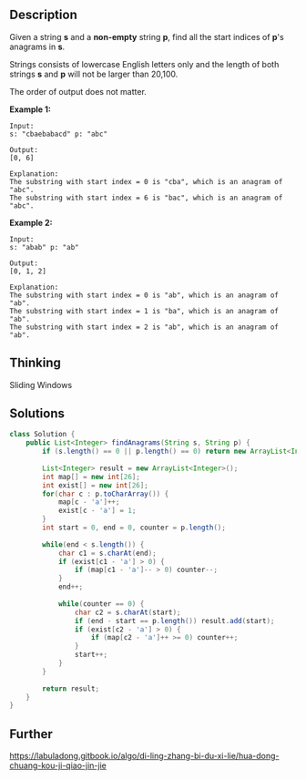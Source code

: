 ## Description

Given a string **s** and a **non-empty** string **p**, find all the start indices of **p**'s anagrams in **s**.

Strings consists of lowercase English letters only and the length of both strings **s** and **p** will not be larger than 20,100.

The order of output does not matter.

**Example 1:**

```
Input:
s: "cbaebabacd" p: "abc"

Output:
[0, 6]

Explanation:
The substring with start index = 0 is "cba", which is an anagram of "abc".
The substring with start index = 6 is "bac", which is an anagram of "abc".
```



**Example 2:**

```
Input:
s: "abab" p: "ab"

Output:
[0, 1, 2]

Explanation:
The substring with start index = 0 is "ab", which is an anagram of "ab".
The substring with start index = 1 is "ba", which is an anagram of "ab".
The substring with start index = 2 is "ab", which is an anagram of "ab".
```

## Thinking

Sliding Windows

## Solutions

~~~java
class Solution {
    public List<Integer> findAnagrams(String s, String p) {
        if (s.length() == 0 || p.length() == 0) return new ArrayList<Integer>();
        
        List<Integer> result = new ArrayList<Integer>();
        int map[] = new int[26];
        int exist[] = new int[26];
        for(char c : p.toCharArray()) {
            map[c - 'a']++;
            exist[c - 'a'] = 1;
        }
        int start = 0, end = 0, counter = p.length();
        
        while(end < s.length()) {
            char c1 = s.charAt(end);
            if (exist[c1 - 'a'] > 0) {
                if (map[c1 - 'a']-- > 0) counter--;
            }
            end++;
            
            while(counter == 0) {
                char c2 = s.charAt(start);
                if (end - start == p.length()) result.add(start);
                if (exist[c2 - 'a'] > 0) {
                    if (map[c2 - 'a']++ >= 0) counter++;
                }
                start++;
            }
        }
        
        return result;
    }
}
~~~



## Further

https://labuladong.gitbook.io/algo/di-ling-zhang-bi-du-xi-lie/hua-dong-chuang-kou-ji-qiao-jin-jie
